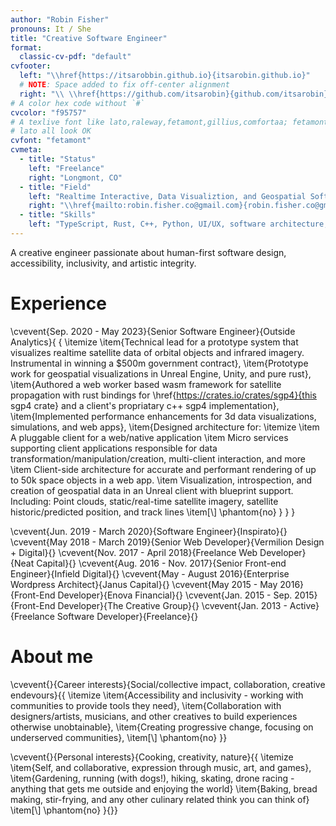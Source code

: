 ```yaml
---
author: "Robin Fisher"
pronouns: It / She
title: "Creative Software Engineer"
format:
  classic-cv-pdf: "default"
cvfooter:
  left: "\\href{https://itsarobbin.github.io}{itsarobin.github.io}"
  # NOTE: Space added to fix off-center alignment
  right: "\\ \\href{https://github.com/itsarobin}{github.com/itsarobin}"
# A color hex code without `#`
cvcolor: "f95757"
# A texlive font like lato,raleway,fetamont,gillius,comfortaa; fetamont, comfortaa, and
# lato all look OK
cvfont: "fetamont"
cvmeta:
  - title: "Status"
    left: "Freelance"
    right: "Longmont, CO"
  - title: "Field"
    left: "Realtime Interactive, Data Visualiztion, and Geospatial Software / Creative Engineering"
    right: "\\href{mailto:robin.fisher.co@gmail.com}{robin.fisher.co@gmail.com}"
  - title: "Skills"
    left: "TypeScript, Rust, C++, Python, UI/UX, software architecture, Linux, containers"
---
```


A creative engineer passionate about human-first software design, accessibility, inclusivity, and artistic integrity.

# Experience

\cvevent{Sep. 2020 - May 2023}{Senior Software Engineer}{Outside Analytics}{
  {
    \itemize 
      \item{Technical lead for a prototype system that visualizes realtime satellite data of orbital objects and infrared imagery. Instrumental in winning a \$500m government contract},
      \item{Prototype work for geospatial visualizations in Unreal Engine, Unity, and pure rust},
      \item{Authored a web worker based wasm framework for satellite propagation with rust bindings for \href{https://crates.io/crates/sgp4}{this sgp4 crate} and a client's propriatary c++ sgp4 implementation},
      \item{Implemented performance enhancements for 3d data visualizations, simulations, and web apps},
      \item{Designed architecture for: \itemize
        \item A pluggable client for a web/native application
        \item Micro services supporting client applications responsible for data transformation/manipulation/creation, multi-client interaction, and more
        \item Client-side architecture for accurate and performant rendering of up to 50k space objects in a web app.
        \item Visualization, introspection, and creation of geospatial data in an Unreal client with blueprint support. Including: Point clouds, static/real-time satellite imagery, satellite historic/predicted position, and track lines
        \item[\\] \phantom{no}
      }
  }
}

\cvevent{Jun. 2019 - March 2020}{Software Engineer}{Inspirato}{}
\cvevent{May 2018 - March 2019}{Senior Web Developer}{Vermilion Design + Digital}{}
\cvevent{Nov. 2017 - April 2018}{Freelance Web Developer}{Neat Capital}{}
\cvevent{Aug. 2016 - Nov. 2017}{Senior Front-end Engineer}{Infield Digital}{}
\cvevent{May - August 2016}{Enterprise Wordpress Architect}{Janus Capital}{}
\cvevent{May 2015 - May 2016}{Front-End Developer}{Enova Financial}{}
\cvevent{Jan. 2015 - Sep. 2015}{Front-End Developer}{The Creative Group}{}
\cvevent{Jan. 2013 - Active}{Freelance Software Developer}{Freelance}{}

# About me

\cvevent{}{Career interests}{Social/collective impact, collaboration, creative endevours}{{
  \itemize
    \item{Accessibility and inclusivity - working with communities to provide tools they need},
    \item{Collaboration with designers/artists, musicians, and other creatives to build experiences otherwise unobtainable},
    \item{Creating progressive change, focusing on underserved communities},
    \item[\\] \phantom{no}
}}

\cvevent{}{Personal interests}{Cooking, creativity, nature}{{
  \itemize
    \item{Self, and collaborative, expression through music, art, and games},
    \item{Gardening, running (with dogs!), hiking, skating, drone racing - anything that gets me outside and enjoying the world}
    \item{Baking, bread making, stir-frying, and any other culinary related think you can think of}
    \item[\\] \phantom{no}
}{}}